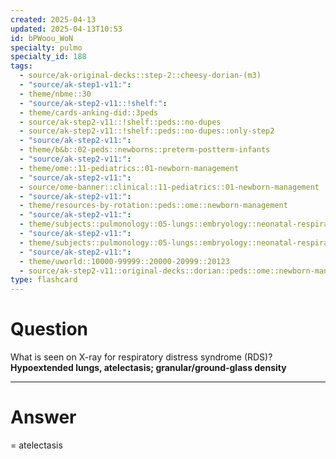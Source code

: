 ```yaml
---
created: 2025-04-13
updated: 2025-04-13T10:53
id: bPWoou_WoN
specialty: pulmo
specialty_id: 188
tags:
  - source/ak-original-decks::step-2::cheesy-dorian-(m3)
  - "source/ak-step1-v11:": 
  - theme/nbme::30
  - "source/ak-step2-v11::!shelf:": 
  - theme/cards-anking-did::3peds
  - source/ak-step2-v11::!shelf::peds::no-dupes
  - source/ak-step2-v11::!shelf::peds::no-dupes::only-step2
  - "source/ak-step2-v11:": 
  - theme/b&b::02-peds::newborns::preterm-postterm-infants
  - "source/ak-step2-v11:": 
  - theme/ome::11-pediatrics::01-newborn-management
  - "source/ak-step2-v11:": 
  - source/ome-banner::clinical::11-pediatrics::01-newborn-management
  - "source/ak-step2-v11:": 
  - theme/resources-by-rotation::peds::ome::newborn-management
  - "source/ak-step2-v11:": 
  - theme/subjects::pulmonology::05-lungs::embryology::neonatal-respiratory-distress-syndrome
  - "source/ak-step2-v11:": 
  - theme/subjects::pulmonology::05-lungs::embryology::neonatal-respiratory-distress-syndrome::pathophysiology
  - "source/ak-step2-v11:": 
  - theme/uworld::10000-99999::20000-20999::20123
  - source/ak-step2-v11::original-decks::dorian::peds::ome::newborn-management"
type: flashcard
---
```


# Question
What is seen on X-ray for respiratory distress syndrome (RDS)?  **Hypoextended lungs, atelectasis; granular/ground-glass density**

---

# Answer
= atelectasis